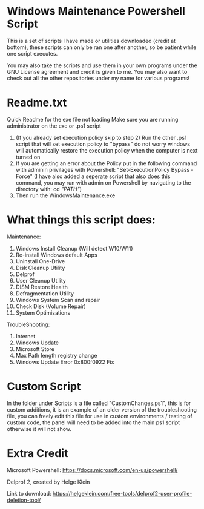 # Windows Maintenance Powershell Script

This is a set of scripts I have made or utilities downloaded (credit at bottom), these scripts can only be ran one after another, so be patient while one script executes.

You may also take the scripts and use them in your own programs under the GNU License agreement and credit is given to me. You may also want to check out all the other repositories under my name for various programs!

# Readme.txt

Quick Readme for the exe file not loading
Make sure you are running administrator on the exe or .ps1 script

1. (If you already set execution policy skip to step 2) Run the other .ps1 script that will set execution policy to "bypass" do not worry windows will automatically restore the execution policy when the computer is next turned on
2. If you are getting an error about the Policy put in the following command with adminin privilages with Powershell: "Set-ExecutionPolicy Bypass -Force" (I have also added a seperate script that also does this command, you may run with admin on Powershell by navigating to the directory with: cd *"PATH"*)
3. Then run the WindowsMaintenance.exe

# What things this script does:

Maintenance:
1. Windows Install Cleanup (Will detect W10/W11)
2. Re-install Windows default Apps
3. Uninstall One-Drive
4. Disk Cleanup Utility
5. Delprof
6. User Cleanup Utility
7. DISM Restore Health
8. Defragmentation Utility
9. Windows System Scan and repair
10. Check Disk (Volume Repair)
11. System Optimisations

TroubleShooting:
1. Internet
2. Windows Update
3. Microsoft Store
4. Max Path length registry change
5. Windows Update Error 0x800f0922 Fix

# Custom Script

In the folder under Scripts is a file called "CustomChanges.ps1", this is for custom additions, it is an example of an older version of the troubleshooting file, you can freely edit this file for use in custom environments / testing of custom code, the panel will need to be added into the main ps1 script otherwise it will not show.

# Extra Credit

Microsoft Powershell: https://docs.microsoft.com/en-us/powershell/

Delprof 2, created by Helge Klein

Link to download: https://helgeklein.com/free-tools/delprof2-user-profile-deletion-tool/

